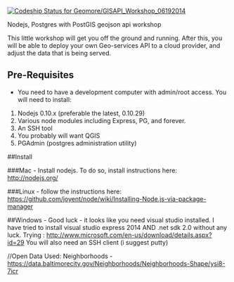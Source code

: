 [ ![Codeship Status for Geomore/GISAPI_Workshop_06192014](https://www.codeship.io/projects/2115e9f0-f072-0131-1924-5699c2e7bb50/status)](https://www.codeship.io/projects/27397)

Nodejs, Postgres with PostGIS geojson api workshop

This little workshop will get you off the ground and running.  After this, you will be able to deploy your own Geo-services API to a cloud provider, and adjust the data that is being served.

## Pre-Requisites
- You need to have a development computer with admin/root access. You will need to install:
1.  Nodejs 0.10.x (preferable the latest, 0.10.29)
2.  Various node modules including Express, PG, and forever.
3.  An SSH tool
4.  You probably will want QGIS
5.  PGAdmin (postgres administration utility)

##Install

###Mac - Install nodejs.  To do so, install instructions here: http://nodejs.org/

###Linux - follow the instructions here:  https://github.com/joyent/node/wiki/Installing-Node.js-via-package-manager

##Windows - Good luck - it looks like you need visual studio installed.  I have tried to install visual studio express 2014 AND .net sdk 2.0 without any luck.  Trying : http://www.microsoft.com/en-us/download/details.aspx?id=29  You will also need an SSH client (i suggest putty)


//Open Data Used:
Neighborhoods - https://data.baltimorecity.gov/Neighborhoods/Neighborhoods-Shape/ysi8-7icr
